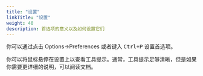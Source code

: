```yaml
---
title: "设置"
linkTitle: "设置"
weight: 40
description: 首选项的意义以及如何设置它们
---
```


你可以通过点击 Options->Preferences 或者键入 <kbd>Ctrl+P</kbd> 设置首选项。

你可以将鼠标悬停在设置上以查看工具提示。通常，工具提示足够清晰，但是如果你需要更详细的说明，可以阅读文档。
